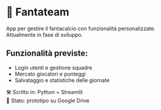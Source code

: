 # 🎯 Fantateam

App per gestire il fantacalcio con funzionalità personalizzate.  
Attualmente in fase di sviluppo.

## Funzionalità previste:
- Login utenti e gestione squadre
- Mercato giocatori e punteggi
- Salvataggio e statistiche delle giornate

🛠️ Scritto in: Python + Streamlit  
📁 Stato: prototipo su Google Drive
